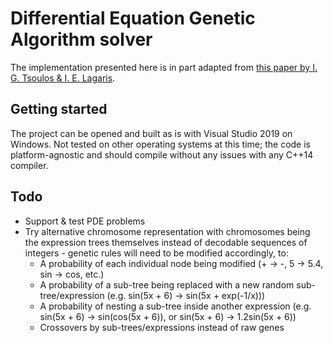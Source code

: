 
# Differential Equation Genetic Algorithm solver

The implementation presented here is in part adapted from [this paper by I. G. Tsoulos & I. E. Lagaris](http://dx.doi.org/10.1007/s10710-006-7009-y).

## Getting started

The project can be opened and built as is with Visual Studio 2019 on Windows. Not tested on other operating systems at this time; the code is platform-agnostic and should compile without any issues with any C++14 compiler.

## Todo

- Support & test PDE problems
- Try alternative chromosome representation with chromosomes being the expression trees themselves instead of decodable sequences of integers - genetic rules will need to be modified accordingly, to:
    - A probability of each individual node being modified (+ -> -, 5 -> 5.4, sin -> cos, etc.)
    - A probability of a sub-tree being replaced with a new random sub-tree/expression (e.g. sin(5x + 6) -> sin(5x + exp(-1/x)))
    - A probability of nesting a sub-tree inside another expression (e.g. sin(5x + 6) -> sin(cos(5x + 6)), or sin(5x + 6) -> 1.2sin(5x + 6))
    - Crossovers by sub-trees/expressions instead of raw genes
